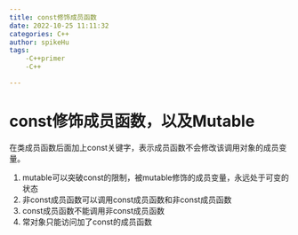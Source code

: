```yaml
---
title: const修饰成员函数
date: 2022-10-25 11:11:32
categories: C++
author: spikeHu
tags: 
    -C++primer
    -C++

---
```


# const修饰成员函数，以及Mutable

在类成员函数后面加上const关键字，表示成员函数不会修改该调用对象的成员变量。

<!--more-->

1. mutable可以突破const的限制，被mutable修饰的成员变量，永远处于可变的状态
2. 非const成员函数可以调用const成员函数和非const成员函数
3. const成员函数不能调用非const成员函数
4. 常对象只能访问加了const的成员函数
